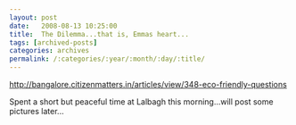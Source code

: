 ```yaml
---
layout: post
date:	2008-08-13 10:25:00
title:  The Dilemma...that is, Emmas heart...
tags: [archived-posts]
categories: archives
permalink: /:categories/:year/:month/:day/:title/
---
```

http://bangalore.citizenmatters.in/articles/view/348-eco-friendly-questions

Spent a short but peaceful time at Lalbagh this morning...will post some pictures later...
